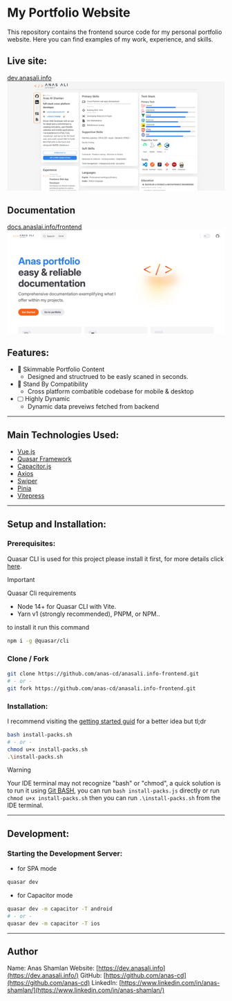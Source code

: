 # My Portfolio Website

This repository contains the frontend source code for my personal portfolio website. Here you can find examples of my work, experience, and skills.

## Live site:

[dev.anasali.info](https://dev.anasali.info/)
![App Screenshot](./public/anas_portfolio.png)

## Documentation

[docs.anaslai.info/frontend](https://docs.anasali.info/frontend/)
![App Screenshot](./docs/assets/portfolio-documentation.png)

## Features:

- 📑 Skimmable Portfolio Content
  - Designed and structrued to be easly scaned in seconds.
- 📱 Stand By Compatibility
  - Cross platform combatible codebase for mobile & desktop
- 🖵 Highly Dynamic
  - Dynamic data preveiws fetched from backend

---

## Main Technologies Used:

- [Vue.js](https://vuejs.org/)
- [Quasar Framework](https://quasar.dev/)
- [Capacitor.js](https://capacitorjs.com/)
- [Axios](https://axios-http.com/)
- [Swiper](https://swiperjs.com/)
- [Pinia](https://pinia.vuejs.org/)
- [Vitepress](https://vitepress.dev/)

---

## Setup and Installation:

### Prerequisites:

Quasar CLI is used for this project please install it first, for more details click [here](https://docs.anasali.info/front-end/guid/getting-started#prerequisites).

> [!IMPORTANT]
> Quasar Cli requirements
>
> - Node 14+ for Quasar CLI with Vite.
> - Yarn v1 (strongly recommended), PNPM, or NPM..

to install it run this command

```bash
npm i -g @quasar/cli
```

### Clone / Fork

```bash
git clone https://github.com/anas-cd/anasali.info-frontend.git
# - or -
git fork https://github.com/anas-cd/anasali.info-frontend.git
```

### Installation:

I recommend visiting the [getting started guid](https://docs.anasali.info/front-end/guid/getting-started#setup-projects) for a better idea but tl;dr

```bash
bash install-packs.sh
# - or -
chmod u+x install-packs.sh
.\install-packs.sh
```

> [!WARNING]
> Your IDE terminal may not recognize "bash" or "chmod", a quick solution is to run it using [Git BASH](https://gitforwindows.org/), you can run `bash install-packs.js` directly or run `chmod u+x install-packs.sh` then you can run `.\install-packs.sh` from the IDE terminal.

---

## Development:

### Starting the Development Server:

- for SPA mode

```bash
quasar dev
```

- for Capacitor mode

```bash
quasar dev -m capacitor -T android
# - or -
quasar dev -m capacitor -T ios
```

---

## Author

Name: Anas Shamlan
Website: [https://dev.anasali.info](https://dev.anasali.info/)
GitHub: [https://github.com/anas-cd](https://github.com/anas-cd)
LinkedIn: [https://www.linkedin.com/in/anas-shamlan/](https://www.linkedin.com/in/anas-shamlan/)
